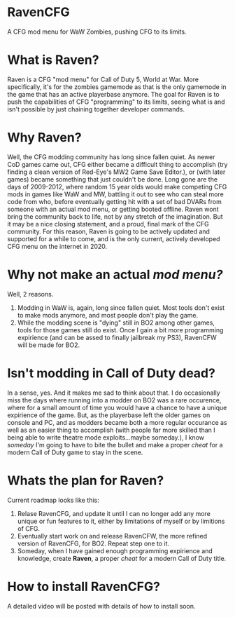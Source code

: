 # RavenCFG
A CFG mod menu for WaW Zombies, pushing CFG to its limits.


# What is Raven?
Raven is a CFG "mod menu" for Call of Duty 5, World at War. More specifically, it's for the zombies gamemode as that is the only gamemode in the game that has an active playerbase anymore.
The goal for Raven is to push the capabilities of CFG "programming" to its limits, seeing what is and isn't possible by just chaining together developer commands.

# Why Raven?
Well, the CFG modding community has long since fallen quiet. As newer CoD games came out, CFG either became a difficult thing to accomplish (try finding a clean version of Red-Eye's MW2 Game Save Editor.), or (with later games) became something that just couldn't be done.
Long gone are the days of 2009-2012, where random 15 year olds would make competing CFG mods in games like WaW and MW, battling it out to see who can steal more code from who, before eventually getting hit with a set of bad DVARs from someone with an actual mod menu, or getting booted offline.
Raven wont bring the community back to life, not by any stretch of the imagination. But it may be a nice closing statement, and a proud, final mark of the CFG community.
For this reason, Raven is going to be actively updated and supported for a while to come, and is the only current, actively developed CFG menu on the internet in 2020.

# Why not make an actual *mod menu?*
Well, 2 reasons.
1. Modding in WaW is, again, long since fallen quiet. Most tools don't exist to make mods anymore, and most people don't play the game.
2. While the modding scene is "dying" still in BO2 among other games, tools for those games still do exist. Once I gain a bit more programming expirience (and can be assed to finally jailbreak my PS3), RavenCFW will be made for BO2.

# Isn't modding in Call of Duty dead?
In a sense, yes. And it makes me sad to think about that. I do occasionally miss the days where running into a modder on BO2 was a rare occurence, where for a small amount of time you would have a chance to have a unique expirience of the game. But, as the playerbase left the older games on console and PC, and as modders became both a more regular occurance as well as an easier thing to accomplish (with people far more skilled than I being able to write theatre mode exploits...maybe someday.), I know *someday* I'm going to have to bite the bullet and make a proper *cheat* for a modern Call of Duty game to stay in the scene.

# Whats the plan for Raven?
Current roadmap looks like this:
1. Relase RavenCFG, and update it until I can no longer add any more unique or fun features to it, either by limitations of myself or by limitions of CFG.
2. Eventually start work on and release RavenCFW, the more refined version of RavenCFG, for BO2. Repeat step one to it.
3. Someday, when I have gained enough programming expirience and knowledge, create **Raven**, a proper *cheat* for a modern Call of Duty title.

# How to install RavenCFG?
A detailed video will be posted with details of how to install soon.
